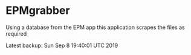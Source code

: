 # EPMgrabber
Using a database from the EPM app this application scrapes the files as required


Latest backup: Sun Sep 8 19:40:01 UTC 2019
